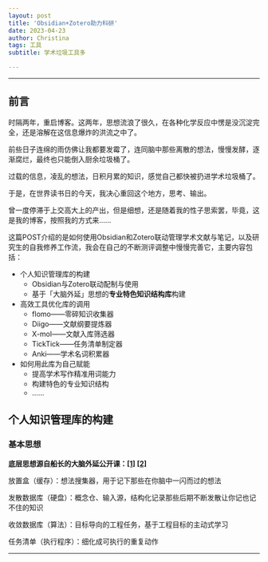 ```yaml
---
layout: post
title: 'Obsidian+Zotero助力科研'
date: 2023-04-23
author: Christina
tags: 工具
subtitle: 学术垃圾工具多

---
```



---

## 前言

时隔两年，重启博客。这两年，思想流浪了很久，在各种化学反应中愣是没沉淀完全，还是溶解在这信息爆炸的洪流之中了。

前些日子连绵的雨仿佛让我都要发霉了，连同脑中那些离散的想法，慢慢发酵，逐渐腐烂，最终也只能倒入厨余垃圾桶了。

过载的信息，凌乱的想法，日积月累的知识，感觉自己都快被扔进学术垃圾桶了。 

于是，在世界读书日的今天，我决心重回这个地方，思考、输出。

曾一度停滞于上交高大上的产出，但是细想，还是随着我的性子思索罢，毕竟，这是我的博客，按照我的方式来……

这篇POST介绍的是如何使用Obsidian和Zotero联动管理学术文献与笔记，以及研究生的自我修养工作流，我会在自己的不断测评调整中慢慢完善它，主要内容包括：

- 个人知识管理库的构建
  - Obsidian与Zotero联动配制与使用
  - 基于「大脑外延」思想的**专业特色知识结构库**构建
- 高效工具优化库的调用
  - flomo——零碎知识收集器
  - Diigo——文献纲要提炼器
  - X-mol——文献入库筛选器
  - TickTick——任务清单制定器
  - Anki——学术名词积累器
- 如何用此库为自己赋能
  - 提高学术写作精准用词能力
  - 构建特色的专业知识结构
  - ……



## 个人知识管理库的构建

### 基本思想

**底层思想源自船长的大脑外延公开课：[[1]](https://lrl.lonelyreader.com/#/teachingActivities/vod?productKeyId=C195&type=VOD&activityKeyId=cDygohtzQJivX1ulULRTUA) [[2]](https://lrl.lonelyreader.com/#/teachingActivities/vod?productKeyId=C195&type=VOD&unitId=47254&activityKeyId=_CRoCg-gSMez-hXGDQ66nQ)**

放置盒（缓存）：想法搜集器，用于记下那些在你脑中一闪而过的想法

发散数据库（硬盘）：概念仓、输入源，结构化记录那些后期不断发散让你记也记不住的知识

收敛数据库（算法）：目标导向的工程任务，基于工程目标的主动式学习

任务清单（执行程序）：细化成可执行的重复动作





---



